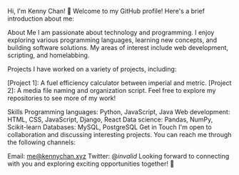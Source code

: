 Hi, I'm Kenny Chan! 👋
Welcome to my GitHub profile! Here's a brief introduction about me:

About Me
I am passionate about technology and programming. I enjoy exploring various programming languages, learning new concepts, and building software solutions. My areas of interest include web development, scripting, and homelabbing.

Projects
I have worked on a variety of projects, including:

[Project 1]: A fuel efficiency calculator between imperial and metric.
[Project 2]: A media file naming and organization script.
Feel free to explore my repositories to see more of my work!

Skills
Programming languages: Python, JavaScript, Java
Web development: HTML, CSS, JavaScript, Django, React
Data science: Pandas, NumPy, Scikit-learn
Databases: MySQL, PostgreSQL
Get in Touch
I'm open to collaboration and discussing interesting projects. You can reach me through the following channels:

Email: me@kennychan.xyz
Twitter: @_invalid_
Looking forward to connecting with you and exploring exciting opportunities together! 🚀
